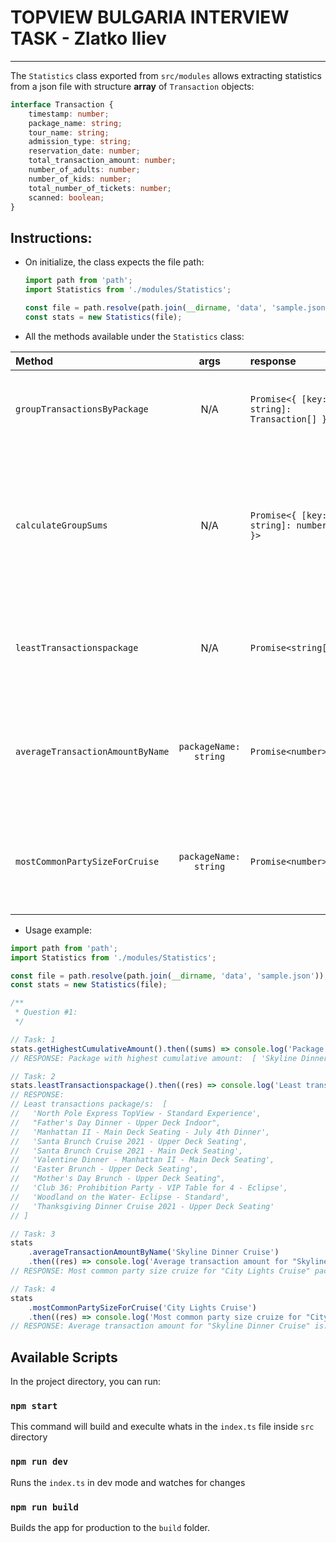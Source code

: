 # TOPVIEW BULGARIA INTERVIEW TASK - Zlatko Iliev

---

The `Statistics` class exported from `src/modules` allows extracting statistics from a json file with structure **array** of `Transaction` objects:

```typescript
interface Transaction {
	timestamp: number;
	package_name: string;
	tour_name: string;
	admission_type: string;
	reservation_date: number;
	total_transaction_amount: number;
	number_of_adults: number;
	number_of_kids: number;
	total_number_of_tickets: number;
	scanned: boolean;
}
```

## Instructions:

- On initialize, the class expects the file path:

  ```typescript
  import path from 'path';
  import Statistics from './modules/Statistics';

  const file = path.resolve(path.join(__dirname, 'data', 'sample.json'));
  const stats = new Statistics(file);
  ```

- All the methods available under the `Statistics` class:

| Method                           |         args          | response                                    | Description                                                                                                  |
| :------------------------------- | :-------------------: | :------------------------------------------ | :----------------------------------------------------------------------------------------------------------- |
| `groupTransactionsByPackage`     |          N/A          | `Promise<{ [key: string]: Transaction[] }>` | Reads the file and groups all transactions by package name                                                   |
| `calculateGroupSums`             |          N/A          | `Promise<{ [key: string]: number; }>`       | Returns promise with array, first element is package name, second element is cumulative sum for this package |
| `leastTransactionspackage`       |          N/A          | `Promise<string[]>`                         | Returns an array with package names that have the least transactions                                         |
| `averageTransactionAmountByName` | `packageName: string` | `Promise<number>`                           | Returns number that is the average transaction amount per package name provided                              |
| `mostCommonPartySizeForCruise`   | `packageName: string` | `Promise<number>`                           | Returns most common party size cruize for given package name                                                 |

- Usage example:

```typescript
import path from 'path';
import Statistics from './modules/Statistics';

const file = path.resolve(path.join(__dirname, 'data', 'sample.json'));
const stats = new Statistics(file);

/**
 * Question #1:
 */

// Task: 1
stats.getHighestCumulativeAmount().then((sums) => console.log('Package with highest cumulative amount: ', sums));
// RESPONSE: Package with highest cumulative amount:  [ 'Skyline Dinner Cruise', 590813.9732618 ]

// Task: 2
stats.leastTransactionspackage().then((res) => console.log('Least transactions package/s: ', res));
// RESPONSE:
// Least transactions package/s:  [
//   'North Pole Express TopView - Standard Experience',
//   "Father's Day Dinner - Upper Deck Indoor",
//   'Manhattan II - Main Deck Seating - July 4th Dinner',
//   'Santa Brunch Cruise 2021 - Upper Deck Seating',
//   'Santa Brunch Cruise 2021 - Main Deck Seating',
//   'Valentine Dinner - Manhattan II - Main Deck Seating',
//   'Easter Brunch - Upper Deck Seating',
//   "Mother's Day Brunch - Upper Deck Seating",
//   'Club 36: Prohibition Party - VIP Table for 4 - Eclipse',
//   'Woodland on the Water- Eclipse - Standard',
//   'Thanksgiving Dinner Cruise 2021 - Upper Deck Seating'
// ]

// Task: 3
stats
	.averageTransactionAmountByName('Skyline Dinner Cruise')
	.then((res) => console.log('Average transaction amount for "Skyline Dinner Cruise" is: ', res));
// RESPONSE: Most common party size cruize for "City Lights Cruise" package is:  2

// Task: 4
stats
	.mostCommonPartySizeForCruise('City Lights Cruise')
	.then((res) => console.log('Most common party size cruize for "City Lights Cruise" package is: ', res));
// RESPONSE: Average transaction amount for "Skyline Dinner Cruise" is:  356.7717229841788
```

## Available Scripts

In the project directory, you can run:

### `npm start`

This command will build and execulte whats in the `index.ts` file inside `src` directory

### `npm run dev`

Runs the `index.ts` in dev mode and watches for changes

### `npm run build`

Builds the app for production to the `build` folder.
